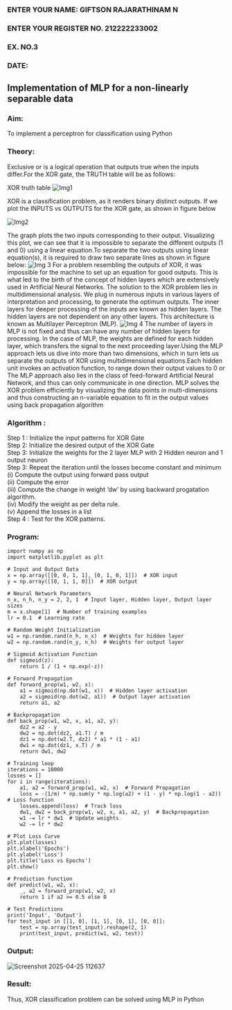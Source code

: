 <H3>ENTER YOUR NAME: GIFTSON RAJARATHINAM N</H3>
<H3>ENTER YOUR REGISTER NO. 212222233002</H3>
<H3>EX. NO.3</H3>
<H3>DATE:</H3>
<H2 aligh = center> Implementation of MLP for a non-linearly separable data</H2>
<h3>Aim:</h3>
To implement a perceptron for classification using Python
<H3>Theory:</H3>
Exclusive or is a logical operation that outputs true when the inputs differ.For the XOR gate, the TRUTH table will be as follows:

XOR truth table
![Img1](https://user-images.githubusercontent.com/112920679/195774720-35c2ed9d-d484-4485-b608-d809931a28f5.gif)

XOR is a classification problem, as it renders binary distinct outputs. If we plot the INPUTS vs OUTPUTS for the XOR gate, as shown in figure below

![Img2](https://user-images.githubusercontent.com/112920679/195774898-b0c5886b-3d58-4377-b52f-73148a3fe54d.gif)

The graph plots the two inputs corresponding to their output. Visualizing this plot, we can see that it is impossible to separate the different outputs (1 and 0) using a linear equation.To separate the two outputs using linear equation(s), it is required to draw two separate lines as shown in figure below:
![Img 3](https://user-images.githubusercontent.com/112920679/195775012-74683270-561b-4a3a-ac62-cf5ddfcf49ca.gif)
For a problem resembling the outputs of XOR, it was impossible for the machine to set up an equation for good outputs. This is what led to the birth of the concept of hidden layers which are extensively used in Artificial Neural Networks. The solution to the XOR problem lies in multidimensional analysis. We plug in numerous inputs in various layers of interpretation and processing, to generate the optimum outputs.
The inner layers for deeper processing of the inputs are known as hidden layers. The hidden layers are not dependent on any other layers. This architecture is known as Multilayer Perceptron (MLP).
![Img 4](https://user-images.githubusercontent.com/112920679/195775183-1f64fe3d-a60e-4998-b4f5-abce9534689d.gif)
The number of layers in MLP is not fixed and thus can have any number of hidden layers for processing. In the case of MLP, the weights are defined for each hidden layer, which transfers the signal to the next proceeding layer.Using the MLP approach lets us dive into more than two dimensions, which in turn lets us separate the outputs of XOR using multidimensional equations.Each hidden unit invokes an activation function, to range down their output values to 0 or The MLP approach also lies in the class of feed-forward Artificial Neural Network, and thus can only communicate in one direction. MLP solves the XOR problem efficiently by visualizing the data points in multi-dimensions and thus constructing an n-variable equation to fit in the output values using back propagation algorithm

<h3>Algorithm :</H3>

Step 1 : Initialize the input patterns for XOR Gate<BR>
Step 2: Initialize the desired output of the XOR Gate<BR>
Step 3: Initialize the weights for the 2 layer MLP with 2 Hidden neuron  and 1 output neuron<BR>
Step 3: Repeat the  iteration  until the losses become constant and  minimum<BR>
    (i)  Compute the output using forward pass output<BR>
    (ii) Compute the error<BR>
	(iii) Compute the change in weight ‘dw’ by using backward progatation algorithm. <BR>
    (iv) Modify the weight as per delta rule.<BR>
    (v)  Append the losses in a list <BR>
Step 4 : Test for the XOR patterns.

<H3>Program:</H3>

```
import numpy as np
import matplotlib.pyplot as plt

# Input and Output Data
x = np.array([[0, 0, 1, 1], [0, 1, 0, 1]])  # XOR input
y = np.array([[0, 1, 1, 0]])  # XOR output

# Neural Network Parameters
n_x, n_h, n_y = 2, 2, 1  # Input layer, Hidden layer, Output layer sizes
m = x.shape[1]  # Number of training examples
lr = 0.1  # Learning rate

# Random Weight Initialization
w1 = np.random.rand(n_h, n_x)  # Weights for hidden layer
w2 = np.random.rand(n_y, n_h)  # Weights for output layer

# Sigmoid Activation Function
def sigmoid(z):
    return 1 / (1 + np.exp(-z))

# Forward Propagation
def forward_prop(w1, w2, x):
    a1 = sigmoid(np.dot(w1, x))  # Hidden layer activation
    a2 = sigmoid(np.dot(w2, a1))  # Output layer activation
    return a1, a2

# Backpropagation
def back_prop(w1, w2, x, a1, a2, y):
    dz2 = a2 - y
    dw2 = np.dot(dz2, a1.T) / m
    dz1 = np.dot(w2.T, dz2) * a1 * (1 - a1)
    dw1 = np.dot(dz1, x.T) / m
    return dw1, dw2

# Training loop
iterations = 10000
losses = []
for i in range(iterations):
    a1, a2 = forward_prop(w1, w2, x)  # Forward Propagation
    loss = -(1/m) * np.sum(y * np.log(a2) + (1 - y) * np.log(1 - a2))  # Loss function
    losses.append(loss)  # Track loss
    dw1, dw2 = back_prop(w1, w2, x, a1, a2, y)  # Backpropagation
    w1 -= lr * dw1  # Update weights
    w2 -= lr * dw2

# Plot Loss Curve
plt.plot(losses)
plt.xlabel('Epochs')
plt.ylabel('Loss')
plt.title('Loss vs Epochs')
plt.show()

# Prediction function
def predict(w1, w2, x):
    _, a2 = forward_prop(w1, w2, x)
    return 1 if a2 >= 0.5 else 0

# Test Predictions
print('Input', 'Output')
for test_input in [[1, 0], [1, 1], [0, 1], [0, 0]]:
    test = np.array(test_input).reshape(2, 1)
    print(test_input, predict(w1, w2, test))
```



<H3>Output:</H3>

![Screenshot 2025-04-25 112637](https://github.com/user-attachments/assets/cce3450f-bb24-4359-a63d-374a91826700)


<H3> Result:</H3>
Thus, XOR classification problem can be solved using MLP in Python 
